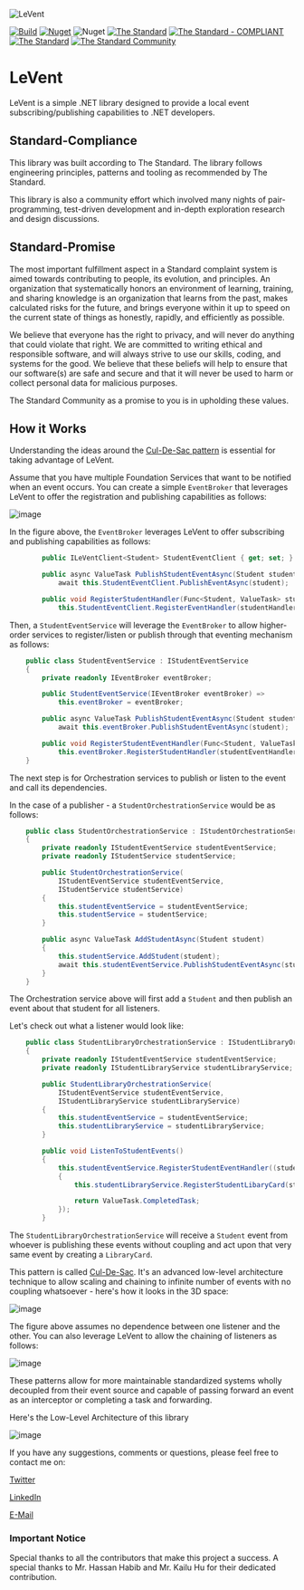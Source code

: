 ![LeVent](https://raw.githubusercontent.com/The-Standard-Organization/LeVent/main/LeVent/Resources/Images/LeVent_git_logo.png)

[![Build](https://github.com/The-Standard-Organization/LeVent/actions/workflows/dotnet.yml/badge.svg)](https://github.com/The-Standard-Organization/LeVent/actions/workflows/dotnet.yml)
[![Nuget](https://img.shields.io/nuget/v/LeVent?logo=nuget)](https://www.nuget.org/packages/LeVent/)
![Nuget](https://img.shields.io/nuget/dt/LeVent?color=blue&label=Downloads)
[![The Standard](https://img.shields.io/github/v/release/hassanhabib/The-Standard?filter=v2.10.1&style=default&label=Standard%20Version&color=2ea44f)](https://github.com/hassanhabib/The-Standard/tree/2.10.0)
[![The Standard - COMPLIANT](https://img.shields.io/badge/The_Standard-COMPLIANT-2ea44f)](https://github.com/hassanhabib/The-Standard)
[![The Standard](https://img.shields.io/github/v/release/hassanhabib/The-Standard?filter=v2.9.0&style=default&label=Standard%20Version&color=2ea44f)](https://github.com/hassanhabib/The-Standard)
[![The Standard Community](https://img.shields.io/discord/934130100008538142?color=%237289da&label=The%20Standard%20Community&logo=Discord)](https://discord.gg/vdPZ7hS52X)

# LeVent
LeVent is a simple .NET library designed to provide a local event subscribing/publishing capabilities to .NET developers.

## Standard-Compliance
This library was built according to The Standard. The library follows engineering principles, patterns and tooling as recommended by The Standard.

This library is also a community effort which involved many nights of pair-programming, test-driven development and in-depth exploration research and design discussions.

## Standard-Promise
The most important fulfillment aspect in a Standard complaint system is aimed towards contributing to people, its evolution, and principles.
An organization that systematically honors an environment of learning, training, and sharing knowledge is an organization that learns from the past, makes calculated risks for the future, 
and brings everyone within it up to speed on the current state of things as honestly, rapidly, and efficiently as possible. 
 
We believe that everyone has the right to privacy, and will never do anything that could violate that right.
We are committed to writing ethical and responsible software, and will always strive to use our skills, coding, and systems for the good.
We believe that these beliefs will help to ensure that our software(s) are safe and secure and that it will never be used to harm or collect personal data for malicious purposes.
 
The Standard Community as a promise to you is in upholding these values.
## How it Works
Understanding the ideas around the [Cul-De-Sac pattern](https://www.youtube.com/watch?v=Wgz5m0MY9Xo&ab_channel=HassanHabib) is essential for taking advantage of LeVent.

Assume that you have multiple Foundation Services that want to be notified when an event occurs. You can create a simple `EventBroker` that leverages LeVent to offer the registration and publishing capabilities as follows:

![image](https://user-images.githubusercontent.com/1453985/193402310-3e7e0617-f04c-4187-a381-5ad6e7936573.png)

In the figure above, the `EventBroker` leverages LeVent to offer subscribing and publishing capabilities as follows:

```csharp
        public ILeVentClient<Student> StudentEventClient { get; set; }

        public async ValueTask PublishStudentEventAsync(Student student) =>
            await this.StudentEventClient.PublishEventAsync(student);

        public void RegisterStudentHandler(Func<Student, ValueTask> studentHandler) =>
            this.StudentEventClient.RegisterEventHandler(studentHandler);
```

Then, a `StudentEventService` will leverage the `EventBroker` to allow higher-order services to register/listen or publish through that eventing mechanism as follows:

```csharp
    public class StudentEventService : IStudentEventService
    {
        private readonly IEventBroker eventBroker;

        public StudentEventService(IEventBroker eventBroker) =>
            this.eventBroker = eventBroker;

        public async ValueTask PublishStudentEventAsync(Student student) =>
            await this.eventBroker.PublishStudentEventAsync(student);

        public void RegisterStudentEventHandler(Func<Student, ValueTask> studentEventHandler) =>
            this.eventBroker.RegisterStudentHandler(studentEventHandler);
    }

```

The next step is for Orchestration services to publish or listen to the event and call its dependencies.

In the case of a publisher - a `StudentOrchestrationService` would be as follows:

```csharp
    public class StudentOrchestrationService : IStudentOrchestrationService
    {
        private readonly IStudentEventService studentEventService;
        private readonly IStudentService studentService;

        public StudentOrchestrationService(
            IStudentEventService studentEventService,
            IStudentService studentService)
        {
            this.studentEventService = studentEventService;
            this.studentService = studentService;
        }

        public async ValueTask AddStudentAsync(Student student)
        {
            this.studentService.AddStudent(student);
            await this.studentEventService.PublishStudentEventAsync(student);
        }
    }
```
The Orchestration service above will first add a `Student` and then publish an event about that student for all listeners.

Let's check out what a listener would look like:

```csharp
    public class StudentLibraryOrchestrationService : IStudentLibraryOrchestrationService
    {
        private readonly IStudentEventService studentEventService;
        private readonly IStudentLibraryService studentLibraryService;

        public StudentLibraryOrchestrationService(
            IStudentEventService studentEventService,
            IStudentLibraryService studentLibraryService)
        {
            this.studentEventService = studentEventService;
            this.studentLibraryService = studentLibraryService;
        }

        public void ListenToStudentEvents()
        {
            this.studentEventService.RegisterStudentEventHandler((student) =>
            {
                this.studentLibraryService.RegisterStudentLibaryCard(student);

                return ValueTask.CompletedTask;
            });
        }
```

The `StudentLibraryOrchestrationService` will receive a `Student` event from whoever is publishing these events without coupling and act upon that very same event by creating a `LibraryCard`.

This pattern is called [Cul-De-Sac](https://github.com/hassanhabib/The-Standard/blob/master/2.%20Services/2.3%20Orchestrations/2.3%20Orchestrations.md#2322-cul-de-sac). It's an advanced low-level architecture technique to allow scaling and chaining to infinite number of events with no coupling whatsoever - here's how it looks in the 3D space:


![image](https://user-images.githubusercontent.com/1453985/193402672-062e7db2-7e47-4b50-bbd6-a376b198814c.png)

The figure above assumes no dependence between one listener and the other. You can also leverage LeVent to allow the chaining of listeners as follows:

![image](https://user-images.githubusercontent.com/1453985/193402792-7e808de6-d649-4766-bcda-a29448fe8571.png)

These patterns allow for more maintainable standardized systems wholly decoupled from their event source and capable of passing forward an event as an interceptor or completing a task and forwarding.


Here's the Low-Level Architecture of this library


![image](https://user-images.githubusercontent.com/1453985/194765922-b5c0f67b-79f0-49b1-80ba-8fffc4546c7c.png)

If you have any suggestions, comments or questions, please feel free to contact me on:

[Twitter](https://twitter.com/hassanrezkhabib)

[LinkedIn](https://www.linkedin.com/in/hassanrezkhabib/)

[E-Mail](mailto:hassanhabib@live.com)

### Important Notice
Special thanks to all the contributors that make this project a success. A special thanks to Mr. Hassan Habib and Mr. Kailu Hu for their dedicated contribution.
